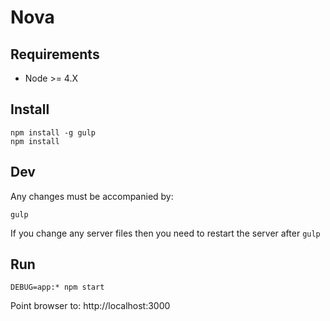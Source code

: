 Nova
====

Requirements
------------

* Node >= 4.X

Install
-------

```
npm install -g gulp
npm install
```

Dev
---

Any changes must be accompanied by:

```
gulp
```

If you change any server files then you need to restart the server after `gulp`

Run
---

```
DEBUG=app:* npm start
```

Point browser to: http://localhost:3000
